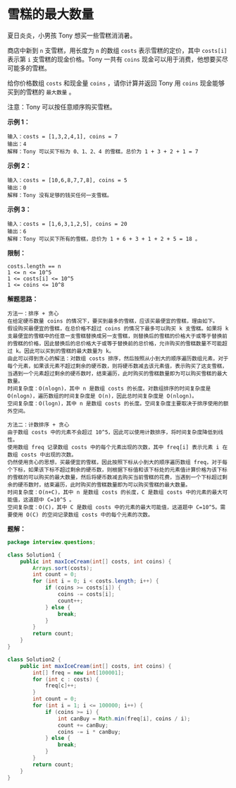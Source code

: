 # 雪糕的最大数量

夏日炎炎，小男孩 Tony 想买一些雪糕消消暑。

商店中新到 `n` 支雪糕，用长度为 `n` 的数组 `costs` 表示雪糕的定价，其中 `costs[i]` 表示第 `i` 支雪糕的现金价格。Tony 一共有 `coins` 现金可以用于消费，他想要买尽可能多的雪糕。

给你价格数组 `costs` 和现金量 `coins` ，请你计算并返回 Tony 用 `coins` 现金能够买到的雪糕的 `最大数量` 。

注意：Tony 可以按任意顺序购买雪糕。

**示例 1：**

```text
输入：costs = [1,3,2,4,1], coins = 7
输出：4
解释：Tony 可以买下标为 0、1、2、4 的雪糕，总价为 1 + 3 + 2 + 1 = 7
```

**示例 2：**

```text
输入：costs = [10,6,8,7,7,8], coins = 5
输出：0
解释：Tony 没有足够的钱买任何一支雪糕。
```

**示例 3：**

```text
输入：costs = [1,6,3,1,2,5], coins = 20
输出：6
解释：Tony 可以买下所有的雪糕，总价为 1 + 6 + 3 + 1 + 2 + 5 = 18 。
```

**限制：**

```text
costs.length == n
1 <= n <= 10^5
1 <= costs[i] <= 10^5
1 <= coins <= 10^8
```

**解题思路：**

```text
方法一：排序 + 贪心
在给定硬币数量 coins 的情况下，要买到最多的雪糕，应该买最便宜的雪糕，理由如下。
假设购买最便宜的雪糕，在总价格不超过 coins 的情况下最多可以购买 k 支雪糕。如果将 k 支最便宜的雪糕中的任意一支雪糕替换成另一支雪糕，则替换后的雪糕的价格大于或等于替换前的雪糕的价格，因此替换后的总价格大于或等于替换前的总价格，允许购买的雪糕数量不可能超过 k。因此可以买到的雪糕的最大数量为 k。
由此可以得到贪心的解法：对数组 costs 排序，然后按照从小到大的顺序遍历数组元素，对于每个元素，如果该元素不超过剩余的硬币数，则将硬币数减去该元素值，表示购买了这支雪糕，当遇到一个元素超过剩余的硬币数时，结束遍历，此时购买的雪糕数量即为可以购买雪糕的最大数量。
时间复杂度：O(nlogn)，其中 n 是数组 costs 的长度。对数组排序的时间复杂度是 O(nlogn)，遍历数组的时间复杂度是 O(n)，因此总时间复杂度是 O(nlogn)。
空间复杂度：O(logn)，其中 n 是数组 costs 的长度。空间复杂度主要取决于排序使用的额外空间。

方法二：计数排序 + 贪心
由于数组 costs 中的元素不会超过 10^5，因此可以使用计数排序，将时间复杂度降低到线性。
使用数组 freq 记录数组 costs 中的每个元素出现的次数，其中 freq[i] 表示元素 i 在数组 costs 中出现的次数。
仍然使用贪心的思想，买最便宜的雪糕，因此按照下标从小到大的顺序遍历数组 freq，对于每个下标，如果该下标不超过剩余的硬币数，则根据下标值和该下标处的元素值计算价格为该下标的雪糕的可以购买的最大数量，然后将硬币数减去购买当前雪糕的花费，当遇到一个下标超过剩余的硬币数时，结束遍历，此时购买的雪糕数量即为可以购买雪糕的最大数量。
时间复杂度：O(n+C)，其中 n 是数组 costs 的长度，C 是数组 costs 中的元素的最大可能值，这道题中 C=10^5 。
空间复杂度：O(C)，其中 C 是数组 costs 中的元素的最大可能值，这道题中 C=10^5。需要使用 O(C) 的空间记录数组 costs 中的每个元素的次数。
```

**题解：**

```java
package interview.questions;

class Solution1 {
    public int maxIceCream(int[] costs, int coins) {
        Arrays.sort(costs);
        int count = 0;
        for (int i = 0; i < costs.length; i++) {
            if (coins >= costs[i]) {
                coins -= costs[i];
                count++;
            } else {
                break;
            }
        }
        return count;
    }
}

class Solution2 {
    public int maxIceCream(int[] costs, int coins) {
        int[] freq = new int[100001];
        for (int c : costs) {
            freq[c]++;
        }
        int count = 0;
        for (int i = 1; i <= 100000; i++) {
            if (coins >= i) {
                int canBuy = Math.min(freq[i], coins / i);
                count += canBuy;
                coins -= i * canBuy;
            } else {
                break;
            }
        }
        return count;
    }
}

```
